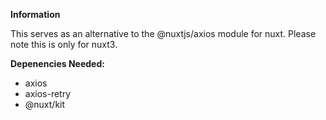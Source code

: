 **Information**

This serves as an alternative to the @nuxtjs/axios module for nuxt. Please note this is only for nuxt3.

**Depenencies Needed:**
- axios
- axios-retry
- @nuxt/kit
